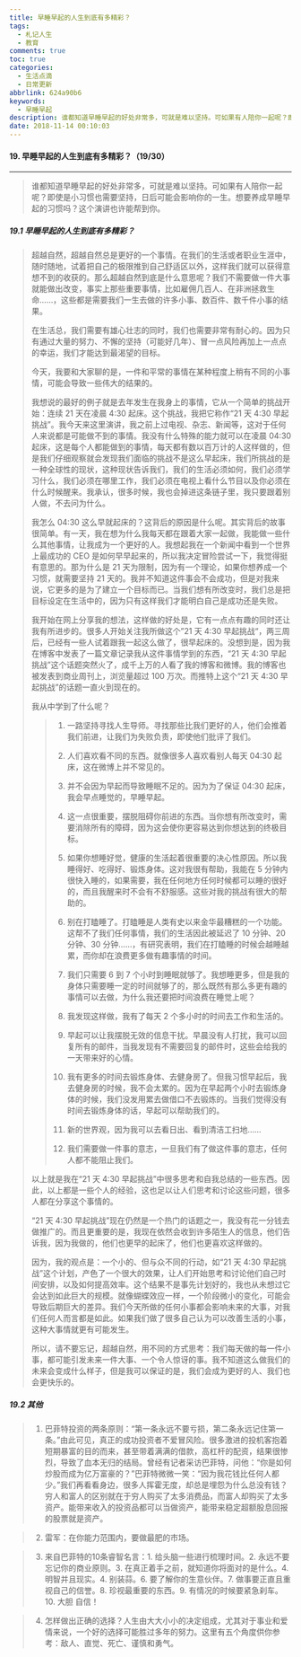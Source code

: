 ```yaml
---
title: 早睡早起的人生到底有多精彩？
tags:
  - 札记人生
  - 教育
comments: true
toc: true
categories:
  - 生活点滴
  - 日常更新
abbrlink: 624a90b6
keywords:
  - 早睡早起
description: 谁都知道早睡早起的好处非常多，可就是难以坚持。可如果有人陪你一起呢？即使是小习惯也需要坚持，日后可能会影响你的一生。想要养成早睡早起的习惯吗？这个演讲也许能帮到你。
date: 2018-11-14 00:10:03
---
```

<script type="text/javascript" src="/js/src/bai.js"></script>

#### 19. 早睡早起的人生到底有多精彩？（19/30）
---
> 谁都知道早睡早起的好处非常多，可就是难以坚持。可如果有人陪你一起呢？即使是小习惯也需要坚持，日后可能会影响你的一生。想要养成早睡早起的习惯吗？这个演讲也许能帮到你。

##### 19.1 早睡早起的人生到底有多精彩？
> 超越自然，超越自然总是更好的一个事情。在我们的生活或者职业生涯中，随时随地，试着把自己的极限推到自己舒适区以外，这样我们就可以获得意想不到的收获的。那么超越自然到底是什么意思呢？我们不需要做一件大事就能做出改变，事实上那些重要事情，比如雇佣几百人、在非洲拯救生命……，这些都是需要我们一生去做的许多小事、数百件、数千件小事的结果。
>
> 在生活总，我们需要有雄心壮志的同时，我们也需要非常有耐心的。因为只有通过大量的努力、不懈的坚持（可能好几年）、冒一点风险再加上一点点的幸运，我们才能达到最渴望的目标。
>
> 今天，我要和大家聊的是，一件和平常的事情在某种程度上稍有不同的小事情，可能会导致一些伟大的结果的。
>
> 我想说的最好的例子就是去年发生在我身上的事情，它从一个简单的挑战开始：连续 21 天在凌晨  4:30 起床。这个挑战，我把它称作“21 天 4:30 早起挑战”。我今天来这里演讲，我之前上过电视、杂志、新闻等，这对于任何人来说都是可能做不到的事情。我没有什么特殊的能力就可以在凌晨 04:30 起床，这是每个人都能做到的事情，每天都有数以百万计的人这样做的，但是我们仔细观察就会发现我们面临的挑战不是这么早起床，我们所挑战的是一种全球性的现状，这种现状告诉我们，我们的生活必须如何，我们必须学习什么，我们必须在哪里工作，我们必须在电视上看什么节目以及你必须在什么时候醒来。我承认，很多时候，我也会掉进这条链子里，我只要跟着别人做，不去问为什么。
>
> 我怎么 04:30 这么早就起床的？这背后的原因是什么呢。其实背后的故事很简单。有一天，我在想为什么我每天都在跟着大家一起做，我能做一些什么其他事情，让我成为一个更好的人。我想起我在一个新闻中看到一个世界上最成功的 CEO 是如何早早起来的，所以我决定冒险尝试一下，我觉得挺有意思的。那为什么是 21 天为限制，因为有一个理论，如果你想养成一个习惯，就需要坚持 21 天的。我并不知道这件事会不会成功，但是对我来说，它更多的是为了建立一个目标而已。当我们想有所改变时，我们总是把目标设定在生活中的，因为只有这样我们才能明白自己是成功还是失败。
>
> 我开始在网上分享我的想法，这样做的好处是，它有一点点有趣的同时还让我有所进步的。很多人开始关注我所做这个”21 天 4:30 早起挑战“，两三周后，已经有一些人试着跟我一起这么做了，很早起床的。没想到是，因为我在博客中发表了一篇文章记录我从这件事情学到的东西，“21 天 4:30 早起挑战”这个话题突然火了，成千上万的人看了我的博客和微博。我的博客也被发表到商业周刊上，浏览量超过 100 万次。而推特上这个“21 天 4:30 早起挑战”的话题一直火到现在的。
>
> 我从中学到了什么呢？
>
>> 1. 一路坚持寻找人生导师。寻找那些比我们更好的人，他们会推着我们前进，让我们为失败负责，即使他们批评了我们。
>>
>> 2. 人们喜欢看不同的东西。就像很多人喜欢看别人每天 04:30 起床，这在微博上并不常见的。
>>
>> 3. 并不会因为早起而导致睡眠不足的。因为为了保证 04:30 起床，我会早点睡觉的，早睡早起。
>>
>> 4. 这一点很重要，摆脱阻碍你前进的东西。当你想有所改变时，需要消除所有的障碍，因为这会使你更容易达到你想达到的终极目标。
>>
>> 5. 如果你想睡好觉，健康的生活起着很重要的决心性原因。所以我睡得好、吃得好、锻炼身体。这对我很有帮助，我能在 5 分钟内很快入睡的，如果需要，我在任何地方任何时候都可以睡的很好的，而且我醒来时不会有不舒服感。这些对我的挑战有很大的帮助的。
>>
>> 6. 别在打瞌睡了。打瞌睡是人类有史以来金华最糟糕的一个功能。这帮不了我们任何事情，我们的生活因此被延迟了 10 分钟、20 分钟、30 分钟……，有研究表明，我们在打瞌睡的时候会越睡越累，而你却在浪费更多做有趣事情的时间。
>>
>> 7. 我们只需要 6 到 7 个小时到睡眠就够了。我想睡更多，但是我的身体只需要睡一定的时间就够了的，那么既然有那么多更有趣的事情可以去做，为什么我还要把时间浪费在睡觉上呢？
>>
>> 8. 我发现这样做，我有了每天 2 个多小时的时间去工作和生活的。
>>
>> 9. 早起可以让我摆脱无效的信息干扰。早晨没有人打扰，我可以回复所有的邮件，当我发现有不需要回复的邮件时，这些会给我的一天带来好的心情。
>>
>> 10. 我有更多的时间去锻炼身体、去健身房了。但我习惯早起后，我去健身房的时候，我不会太累的。因为在早起两个小时去锻炼身体的时候，我们没发用累去做借口不去锻炼的。当我们觉得没有时间去锻炼身体的话，早起可以帮助我们的。
>>
>> 11. 新的世界观，因为我可以去看日出、看到清洁工扫地……
>>
>> 12. 我们需要做一件事的意志，一旦我们有了做这件事的意志，任何人都不能阻止我们。
>>
> 以上就是我在“21 天 4:30 早起挑战”中很多思考和自我总结的一些东西。因此，以上都是一些个人的经验，这也足以让人们思考和讨论这些问题，很多人都在分享这个事情的。
>
> “21 天 4:30 早起挑战”现在仍然是一个热门的话题之一，我没有花一分钱去做推广的。而且更重要的是，我现在依然会收到许多陌生人的信息，他们告诉我，因为我做的，他们也更早的起床了，他们也更喜欢这样做的。
>
> 因为，我的观点是：一个小的、但与众不同的行动，如“21 天 4:30 早起挑战”这个计划，产色了一个很大的效果，让人们开始思考和讨论他们自己时间安排，以及如何提高效率。这个结果不是事先计划好的，我也从未想过它会达到如此巨大的规模。就像蝴蝶效应一样，一个阶段微小的变化，可能会导致后期巨大的差异。我们今天所做的任何小事都会影响未来的大事，对我们任何人而言都是如此。如果我们做了很多自己认为可以改善生活的小事，这种大事情就更有可能发生。
>
> 所以，请不要忘记，超越自然，用不同的方式思考：我们每天做的每一件小事，都可能引发未来一件大事、一个令人惊讶的事。我不知道这么做我们的未来会变成什么样子，但是我可以保证的是，我们会成为更好的人、我们也会更快乐的。


##### 19.2 其他
> 1. 巴菲特投资的两条原则：“第一条永远不要亏损，第二条永远记住第一条。”由此可见，真正的成功投资者不爱冒风险。很多激进的投机客抱着短期暴富的目的而来，甚至带着满满的借款，高杠杆的配资，结果很惨烈，导致了血本无归的结局。曾经有记者采访巴菲特，问他：“你是如何炒股而成为亿万富豪的？”巴菲特微微一笑：“因为我花钱比任何人都少。”我们再看看身边，很多人挥霍无度，却总是埋怨为什么总没有钱？穷人和富人的区别就在于穷人购买了太多消费品，而富人却购买了太多资产。能带来收入的投资品都可以当做资产，能带来稳定超额股息回报的股票就是资产。

> 2. 雷军：在你能力范围内，要做最肥的市场。

> 3. 来自巴菲特的10条睿智名言：1. 给头脑一些进行梳理时间。2. 永远不要忘记你的商业原则。3. 在真正着手之前，就知道你将面对的是什么。4. 明智并且现实。4. 别装蒜。6. 要了解你的生意伙伴。7. 做事要正直且重视自己的信誉。8. 珍视最重要的东西。9. 有情况的时候要紧急刹车。10. 大胆 自信！

> 4. 怎样做出正确的选择？人生由大大小小的决定组成，尤其对于事业和爱情来说，一个好的选择可能胜过多年的努力。这里有五个角度供你参考：敌人、直觉、死亡、谨慎和勇气。
